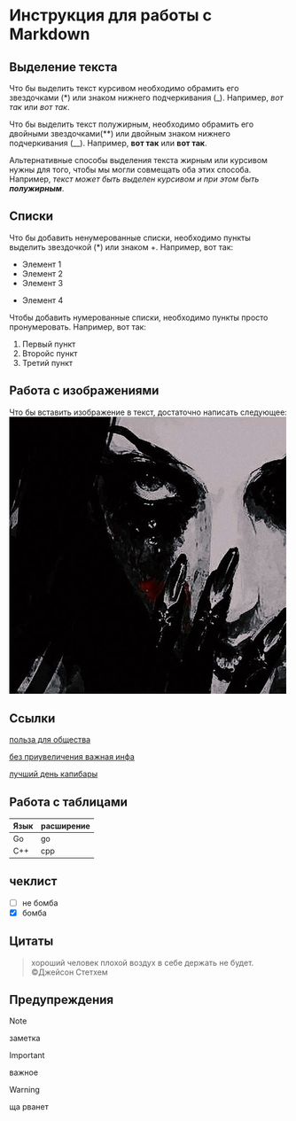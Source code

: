 # Инструкция для работы с Markdown

## Выделение текста

Что бы выделить текст курсивом необходимо обрамить его звездочками (*) или знаком нижнего подчеркивания (_). Например, *вот так* или _вот так_.

Что бы выделить текст полужирным, необходимо обрамить его двойными звездочками(**) или двойным знаком нижнего подчеркивания (__). Например, **вот так** или __вот так__.

Альтернативные способы выделения текста жирным или курсивом нужны для того, чтобы мы могли совмещать оба этих способа. Например, _текст может быть выделен курсивом и при этом быть **полужирным**_.

## Списки

Что бы добавить ненумерованные списки, необходимо пункты выделить звездочкой (*) или знаком +. Например, вот так:
* Элемент 1
* Элемент 2
* Элемент 3
+ Элемент 4

Чтобы добавить нумерованные списки, необходимо пункты просто пронумеровать. Например, вот так:
1. Первый пункт
2. Второйc пункт 
3. Третий пункт

## Работа с изображениями

Что бы вставить изображение в текст, достаточно написать следующее:
![qg, uglyfam discord na sviazi](uglyfam.jpg)

## Ссылки
[польза для общества](https://www.youtube.com/watch?v=dQw4w9WgXcQ)

[без приувеличения важная инфа](https://www.youtube.com/watch?v=dQw4w9WgXcQ)

[лучший день капибары](https://www.youtube.com/watch?v=dQw4w9WgXcQ)

## Работа с таблицами

| Язык | расширение |
|------|------------|
| Go   | go         |
| C++  | cpp        |

## чеклист

- [ ] не бомба
- [X] бомба

## Цитаты
> хороший человек плохой воздух в себе держать не будет. ©Джейсон Стетхем

## Предупреждения

> [!NOTE]
> заметка

> [!IMPORTANT]
> важное

> [!WARNING]
> ща рванет